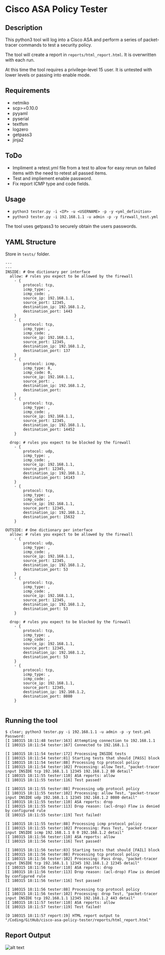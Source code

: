# Cisco ASA Policy Tester

## Description
This python3 tool will log into a Cisco ASA and perform a series of packet-tracer commands to test a security policy.

The tool will create a report in `reports/html_report.html`.
It is overwritten with each run.

At this time the tool requires a privilege-level 15 user.  It is untested with lower levels or passing into enable mode.

## Requirements
- netmiko
- scp>=0.10.0
- pyyaml
- pyserial
- textfsm
- logzero
- getpass3
- jinja2

## ToDo
- Impliment a retest.yml file from a test to allow for easy rerun on failed items with the need to retest all passed items.
- Test and impliement enable password.
- Fix report ICMP type and code fields.

## Usage
- `python3 tester.py -i <IP> -u <USERNAME> -p -y <yml_definition>`
- `python3 tester.py -i 192.168.1.1 -u admin -p -y firewall_test.yml`

The tool uses getpass3 to securely obtain the users passwords.

## YAML Structure
Store in `tests/` folder.
```
---
---
INSIDE: # One dictionary per interface
  allow: # rules you expect to be allowed by the firewall
    - {
        protocol: tcp, 
        icmp_type: ,
        icmp_code: ,
        source_ip: 192.168.1.1,
        source_port: 12345, 
        destination_ip: 192.168.1.2, 
        destination_port: 1443
    }
    - {
        protocol: tcp, 
        icmp_type: ,
        icmp_code: ,
        source_ip: 192.168.1.1,
        source_port: 12345, 
        destination_ip: 192.168.1.2, 
        destination_port: 137
    }
    - {
        protocol: icmp, 
        icmp_type: 8,
        icmp_code: 0,
        source_ip: 192.168.1.1,
        source_port: , 
        destination_ip: 192.168.1.2, 
        destination_port: 
    }
    - {
        protocol: tcp, 
        icmp_type: ,
        icmp_code: ,
        source_ip: 192.168.1.1,
        source_port: 12345, 
        destination_ip: 192.168.1.1, 
        destination_port: 14452
    }

  drop: # rules you expect to be blocked by the firewall
    - {
        protocol: udp, 
        icmp_type: ,
        icmp_code: ,
        source_ip: 192.168.1.1,
        source_port: 12345, 
        destination_ip: 192.168.1.2, 
        destination_port: 14143
    }
    - {
        protocol: tcp, 
        icmp_type: ,
        icmp_code: ,
        source_ip: 192.168.1.1,
        source_port: 12345, 
        destination_ip: 192.168.1.2, 
        destination_port: 15632
    }

OUTSIDE: # One dictionary per interface
  allow: # rules you expect to be allowed by the firewall
    - {
        protocol: udp, 
        icmp_type: ,
        icmp_code: ,
        source_ip: 192.168.1.1,
        source_port: 12345, 
        destination_ip: 192.168.1.2, 
        destination_port: 53
    }
    - {
        protocol: tcp, 
        icmp_type: ,
        icmp_code: ,
        source_ip: 192.168.1.1,
        source_port: 12345, 
        destination_ip: 192.168.1.2, 
        destination_port: 53
    }

  drop: # rules you expect to be blocked by the firewall
    - {
        protocol: tcp, 
        icmp_type: ,
        icmp_code: ,
        source_ip: 192.168.1.1,
        source_port: 12345, 
        destination_ip: 192.168.1.2, 
        destination_port: 53
    }
    - {
        protocol: tcp, 
        icmp_type: ,
        icmp_code: ,
        source_ip: 192.168.1.1,
        source_port: 12345, 
        destination_ip: 192.168.1.2, 
        destination_port: 8080
    }
    
```

## Running the tool
```
$ clear; python3 tester.py -i 192.168.1.1 -u admin -p -y test.yml
Password:
[I 180315 18:11:48 tester:163] Attempting connection to 192.168.1.1
[I 180315 18:11:54 tester:167] Connected to 192.168.1.1

[I 180315 18:11:54 tester:172] Processing INSIDE tests
[I 180315 18:11:54 tester:81] Starting tests that should [PASS] block
[I 180315 18:11:54 tester:88] Processing tcp protocol policy
[I 180315 18:11:54 tester:102] Processing: allow Test, "packet-tracer input INSIDE tcp 192.168.1.1 12345 192.168.1.2 80 detail"
[I 180315 18:11:55 tester:110] ASA reports: allow
[I 180315 18:11:55 tester:116] Test passed!

[I 180315 18:11:55 tester:88] Processing udp protocol policy
[I 180315 18:11:55 tester:102] Processing: allow Test, "packet-tracer input INSIDE udp 192.168.1.1 12345 192.168.1.2 8080 detail"
[I 180315 18:11:55 tester:110] ASA reports: drop
[I 180315 18:11:55 tester:113] Drop reason: (acl-drop) Flow is denied by configured rule
[E 180315 18:11:55 tester:119] Test failed!

[I 180315 18:11:55 tester:88] Processing icmp protocol policy
[I 180315 18:11:55 tester:102] Processing: Pass Test, "packet-tracer input INSIDE icmp 192.168.1.1 8 0 192.168.1.2 detail"
[I 180315 18:11:56 tester:110] ASA reports: allow
[I 180315 18:11:56 tester:116] Test passed!

[I 180315 18:11:56 tester:83] Starting tests that should [FAIL] block
[I 180315 18:11:56 tester:88] Processing tcp protocol policy
[I 180315 18:11:56 tester:102] Processing: Pass drop, "packet-tracer input INSIDE tcp 192.168.1.1 12345 192.168.1.2 12345 detail"
[I 180315 18:11:56 tester:110] ASA reports: drop
[I 180315 18:11:56 tester:113] Drop reason: (acl-drop) Flow is denied by configured rule
[I 180315 18:11:56 tester:116] Test passed!

[I 180315 18:11:56 tester:88] Processing tcp protocol policy
[I 180315 18:11:56 tester:102] Processing: drop Test, "packet-tracer input INSIDE tcp 192.168.1.1 12345 192.168.1.2 443 detail"
[I 180315 18:11:57 tester:110] ASA reports: allow
[E 180315 18:11:57 tester:119] Test failed!

[D 180315 18:11:57 report:19] HTML report output to "/Coding/GitHub/cisco-asa-policy-tester/reports/html_report.html"
```

## Report Output
![alt text](https://i.imgur.com/83lz6Ov.png "Report Output")
